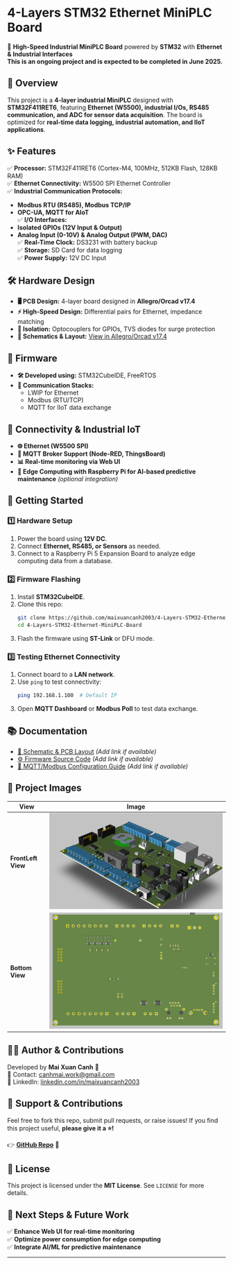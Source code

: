 # 4-Layers STM32 Ethernet MiniPLC Board

🚀 **High-Speed Industrial MiniPLC Board** powered by **STM32** with **Ethernet & Industrial Interfaces**  
**This is an ongoing project and is expected to be completed in June 2025.**
## 📌 Overview
This project is a **4-layer industrial MiniPLC** designed with **STM32F411RET6**, featuring **Ethernet (W5500), industrial I/Os, RS485 communication, and ADC for sensor data acquisition**. The board is optimized for **real-time data logging, industrial automation, and IIoT applications**.

## ✨ Features
✅ **Processor:** STM32F411RET6 (Cortex-M4, 100MHz, 512KB Flash, 128KB RAM)  
✅ **Ethernet Connectivity:** W5500 SPI Ethernet Controller  
✅ **Industrial Communication Protocols:**  
   - **Modbus RTU (RS485), Modbus TCP/IP**  
   - **OPC-UA, MQTT for AIoT**  
✅ **I/O Interfaces:**  
   - **Isolated GPIOs (12V Input & Output)**  
   - **Analog Input (0-10V) & Analog Output (PWM, DAC)**  
✅ **Real-Time Clock:** DS3231 with battery backup  
✅ **Storage:** SD Card for data logging  
✅ **Power Supply:** 12V DC Input  

## 🛠️ Hardware Design
- **🖥️ PCB Design:** 4-layer board designed in **Allegro/Orcad v17.4**  
- **⚡ High-Speed Design:** Differential pairs for Ethernet, impedance matching  
- **🔧 Isolation:** Optocouplers for GPIOs, TVS diodes for surge protection  
- **📝 Schematics & Layout:** [View in Allegro/Orcad v17.4](#)  

## 💾 Firmware
- **🛠️ Developed using:** STM32CubeIDE, FreeRTOS  
- **🔗 Communication Stacks:**  
  - LWIP for Ethernet  
  - Modbus (RTU/TCP)  
  - MQTT for IIoT data exchange  

## 📡 Connectivity & Industrial IoT
- **🌐 Ethernet (W5500 SPI)**
- **📡 MQTT Broker Support (Node-RED, ThingsBoard)**
- **📊 Real-time monitoring via Web UI**
- **🔧 Edge Computing with Raspberry Pi for AI-based predictive maintenance** *(optional integration)*  

## 🚀 Getting Started
### 1️⃣ Hardware Setup
1. Power the board using **12V DC**.  
2. Connect **Ethernet, RS485, or Sensors** as needed.  
3. Connect to a Raspberry Pi 5 Expansion Board to analyze edge computing data from a database.
### 2️⃣ Firmware Flashing
1. Install **STM32CubeIDE**.  
2. Clone this repo:  
   ```bash
   git clone https://github.com/maixuancanh2003/4-Layers-STM32-Ethernet-MiniPLC-Board.git
   cd 4-Layers-STM32-Ethernet-MiniPLC-Board
   ```
3. Flash the firmware using **ST-Link** or DFU mode.

### 3️⃣ Testing Ethernet Connectivity
1. Connect board to a **LAN network**.
2. Use `ping` to test connectivity:  
   ```bash
   ping 192.168.1.100  # Default IP
   ```
3. Open **MQTT Dashboard** or **Modbus Poll** to test data exchange.

## 📚 Documentation
- [📖 Schematic & PCB Layout](#) *(Add link if available)*  
- [⚙️ Firmware Source Code](#) *(Add link if available)*  
- [📡 MQTT/Modbus Configuration Guide](#) *(Add link if available)*  

## 📸 Project Images
| View        | Image                             |
|-------------|-----------------------------------|
| **FrontLeft View**    | ![FrontLeft View](Image/FrontLeft.png)    |
| **Bottom View** | ![Bottom View](Image/Bottom.png) |

## 👨‍💻 Author & Contributions
Developed by **Mai Xuan Canh** 🚀  
📩 Contact: [canhmai.work@gmail.com](mailto:canhmai.work@gmail.com)  
📌 LinkedIn: [linkedin.com/in/maixuancanh2003](https://linkedin.com/in/maixuancanh2003)  

## 🌟 Support & Contributions
Feel free to fork this repo, submit pull requests, or raise issues! If you find this project useful, **please give it a ⭐️!**  

👉 **[GitHub Repo](https://github.com/maixuancanh2003/4-Layers-STM32-Ethernet-MiniPLC-Board)**  🚀  

## 📜 License
This project is licensed under the **MIT License**. See `LICENSE` for more details.

## 🎯 Next Steps & Future Work
✅ **Enhance Web UI for real-time monitoring**  
✅ **Optimize power consumption for edge computing**  
✅ **Integrate AI/ML for predictive maintenance**  

---
